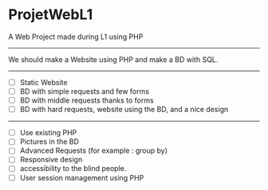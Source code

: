 # ProjetWebL1
A Web Project made during L1 using PHP

----

We should make a Website using PHP and make a BD with SQL.

----

- [ ] Static Website
- [ ] BD with simple requests and few forms
- [ ] BD with middle requests thanks to forms
- [ ] BD with hard requests, website using the BD, and a nice design

----

- [ ] Use existing PHP
- [ ] Pictures in the BD
- [ ] Advanced Requests (for example : group by)
- [ ] Responsive design
- [ ] accessibility to the blind people.
- [ ] User session management using PHP
